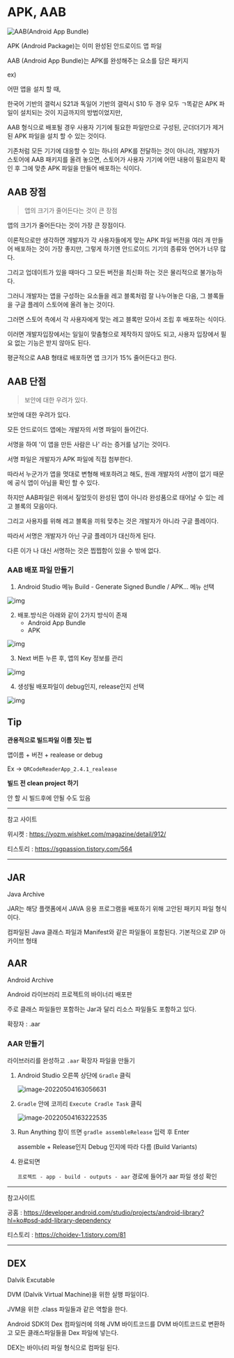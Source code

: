 # APK, AAB



![AAB(Android App Bundle)](https://yozm.wishket.com/media/news/912/image002.png)

APK (Android Package)는 이미 완성된 안드로이드 앱 파일

AAB (Android App Bundle)는 APK를 완성해주는 요소를 담은 패키지



ex)

어떤 앱을 설치 할 때, 

한국어 기반의 갤럭시 S21과 독일어 기반의 갤럭시 S10 두 경우 모두 ㄱ똑같은 APK 파일이 설치되는 것이 지금까지의 방법이었지만,

AAB 형식으로 배포될 경우 사용자 기기에 필요한 파일만으로 구성된, 군더더기가 제거된 APK 파일을 설치 할 수 있는 것이다.



기존처럼 모든 기기에 대응할 수 있는 하나의 APK를 전달하는 것이 아니라, 개발자가 스토어에 AAB 패키지를 올려 놓으면, 스토어가 사용자 기기에 어떤 내용이 필요한지 확인 후 그에 맞춘 APK 파일을 만들어 배포하는 식이다.



## AAB 장점

> 앱의 크기가 줄어든다는 것이 큰 장점

앱의 크기가 줄어든다는 것이 가장 큰 장점이다.

이론적으로만 생각하면 개발자가 각 사용자들에게 맞는 APK 파일 버전을 여러 개 만들어 배포하는 것이 가장 좋지만, 그렇게 하기엔 안드로이드 기기의 종류와 언어가 너무 많다.

그리고 업데이트가 있을 때마다 그 모든 버전을 최신화 하는 것은 물리적으로 불가능하다.



그러니 개발자는 앱을 구성하는 요소들을 레고 블록처럼 잘 나누어놓은 다음, 그 블록들을 구글 플레이 스토어에 올려 놓는 것이다.

그러면 스토어 측에서 각 사용자에게 맞는 레고 블록만 모아서 조립 후 배포하는 식이다.

이러면 개발자입장에서는 일일이 맞춤형으로 제작하지 않아도 되고, 사용자 입장에서 필요 없는 기능은 받지 않아도 된다.

평균적으로 AAB 형태로 배포하면 앱 크기가 15% 줄어든다고 한다.



## AAB 단점

> 보안에 대한 우려가 있다.

보안에 대한 우려가 있다.

모든 안드로이드 앱에는 개발자의 서명 파일이 들어간다.

서명을 하여 '이 앱을 만든 사람은 나' 라는 증거를 남기는 것이다.

서명 파일은 개발자가 APK 파일에 직접 첨부한다.

따라서 누군가가 앱을 멋대로 변형해 배포하려고 해도, 원래 개발자의 서명이 없기 때문에 공식 앱이 아님을 확인 할 수 있다.



하지만 AAB파일은 위에서 짚었듯이 완성된 앱이 아니라 완성품으로 태어날 수 있는 레고 블록의 모음이다.

그리고 사용자를 위해 레고 블록을 끼워 맞추는 것은 개발자가 아니라 구글 플레이다.

따라서 서명은 개발자가 아닌 구글 플레이가 대신하게 된다.



다른 이가 나 대신 서명하는 것은 찝찝함이 있을 수 밖에 없다.





### AAB 배포 파일 만들기

1. Android Studio 메뉴 Build - Generate Signed Bundle / APK... 메뉴 선택

![img](https://blog.kakaocdn.net/dn/2wLxl/btqXb2HhssD/EsNI9IIDHyOHKaawEPr7k0/img.png)

2. 배포.방식은 아래와 같이 2가지 방식이 존재
   - Android App Bundle 
   - APK

![img](https://blog.kakaocdn.net/dn/wFkhr/btqXb19q2Xd/YfYmdlX1wXcbyGRVeh4rUk/img.png)

3. Next 버튼 누른 후, 앱의 Key 정보를 관리

![img](https://blog.kakaocdn.net/dn/mRIxs/btqXobwzVE0/rDXsNJaMfoXVveVvK345g0/img.png)

4. 생성될 배포파일이 debug인지, release인지 선택

![img](https://blog.kakaocdn.net/dn/JAcSz/btqXobXDKAk/k2NaoQJmStJKqkj1Y8cMj1/img.png)



## Tip

**관용적으로 빌드파일 이름 짓는 법**

앱이름 + 버전 + realease or debug

Ex -> `QRCodeReaderApp_2.4.1_realease`



**빌드 전 clean project 하기**

안 할 시 빌드후에 안될 수도 있음





----

참고 사이트

위시켓 : https://yozm.wishket.com/magazine/detail/912/

티스토리 : https://sgpassion.tistory.com/564

---



## JAR

Java Archive

JAR는 해당 플랫폼에서 JAVA 응용 프로그램을 배포하기 위해 고안된 패키지 파일 형식이다.

컴파일된 Java 클래스 파일과 Manifest와 같은 파일들이 포함된다. 기본적으로 ZIP 아카이브 형태



## AAR

Android Archive

Android 라이브러리 프로젝트의 바이너리 배포판

주로 클래스 파일들만 포함하는 Jar과 달리 리소스 파일들도 포함하고 있다.

확장자 : .aar



### AAR 만들기

라이브러리를 완성하고 `.aar` 확장자 파일을 만들기

1. Android Studio 오른쪽 상단에 `Gradle` 클릭

   ![image-20220504163056631](https://tva1.sinaimg.cn/large/e6c9d24egy1h1weomy00mj21pe0u0agx.jpg)

2. `Gradle` 안에 코끼리 `Execute Cradle Task` 클릭

   ![image-20220504163222535](https://tva1.sinaimg.cn/large/e6c9d24egy1h1weq0okhvj21pe0u07b5.jpg)

3. Run Anything 창이 뜨면 `gradle assembleRelease` 입력 후 Enter

   assemble + Release인지 Debug 인지에 따라 다름 (Build Variants)

4. 완료되면

   `프로젝트 - app - build - outputs - aar` 경로에 들어가 aar 파일 생성 확인

----

참고사이트

공홈 : https://developer.android.com/studio/projects/android-library?hl=ko#psd-add-library-dependency

티스토리 : https://choidev-1.tistory.com/81

----

## DEX

Dalvik Excutable

DVM (Dalvik Virtual Machine)을 위한 실행 파일이다.

JVM을 위한 .class 파일들과 같은 역할을 한다.

Android SDK의 Dex 컴파일러에 의해 JVM 바이트코드를 DVM 바이트코드로 변환하고 모든 클래스파일들을 Dex 파일에 넣는다.

DEX는 바이너리 파일 형식으로 컴파일 된다.
